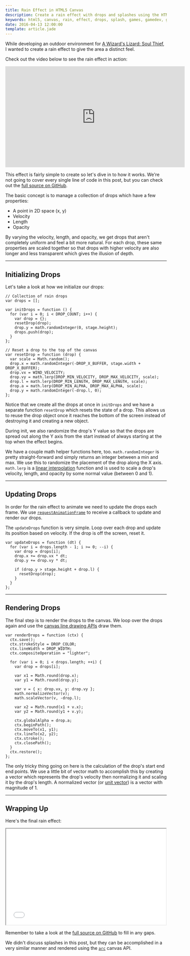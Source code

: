 ```yaml
---
title: Rain Effect in HTML5 Canvas
description: Create a rain effect with drops and splashes using the HTML5 canvas element and JavaScript.
keywords: html5, canvas, rain, effect, drops, splash, games, gamedev, game development, javascript
date: 2016-04-13 12:00:00
template: article.jade
---
```

While developing an outdoor environment for [A Wizard's Lizard: Soul Thief][1], I wanted to create a rain effect to give the area a distinct feel.

Check out the video below to see the rain effect in action:

<iframe width="560" height="315" src="https://www.youtube.com/embed/EhVvrf5ahew" frameborder="0" allowfullscreen></iframe>

This effect is fairly simple to create so let's dive in to how it works. We're not going to cover every single line of code in this post, but you can check out the [full source on GitHub][2].

The basic concept is to manage a collection of drops which have a few properties:

* A point in 2D space (x, y)
* Velocity
* Length
* Opacity

By varying the velocity, length, and opacity, we get drops that aren't completely uniform and feel a bit more natural. For each drop, these same properties are scaled together so that drops with higher velocity are also longer and less transparent which gives the illusion of depth.

- - -

## Initializing Drops

Let's take a look at how we initialize our drops:

```
// Collection of rain drops
var drops = [];

var initDrops = function () {
  for (var i = 0; i < DROP_COUNT; i++) {
    var drop = {};
    resetDrop(drop);
    drop.y = math.randomInteger(0, stage.height);
    drops.push(drop);
  }
};

// Reset a drop to the top of the canvas
var resetDrop = function (drop) {
  var scale = Math.random();
  drop.x = math.randomInteger(-DROP_X_BUFFER, stage.width + DROP_X_BUFFER);
  drop.vx = WIND_VELOCITY;
  drop.vy = math.lerp(DROP_MIN_VELOCITY, DROP_MAX_VELOCITY, scale);
  drop.l = math.lerp(DROP_MIN_LENGTH, DROP_MAX_LENGTH, scale);
  drop.a = math.lerp(DROP_MIN_ALPHA, DROP_MAX_ALPHA, scale);
  drop.y = math.randomInteger(-drop.l, 0);
};
```

Notice that we create all the drops at once in `initDrops` and we have a separate function `resetDrop` which resets the state of a drop. This allows us to reuse the drop object once it reaches the bottom of the screen instead of destroying it and creating a new object.

During init, we also randomize the drop's Y value so that the drops are spread out along the Y axis from the start instead of always starting at the top when the effect begins.

We have a couple math helper functions here, too. `math.randomInteger` is pretty straight-forward and simply returns an integer between a min and max. We use this to randomize the placement of the drop along the X axis. `math.lerp` is a [linear interpolation][3] function and is used to scale a drop's velocity, length, and opacity by some normal value (between 0 and 1).

- - -

## Updating Drops

In order for the rain effect to animate we need to update the drops each frame. We use [`requestAnimationFrame`][4] to receive a callback to update and render our drops.

The `updateDrops` function is very simple. Loop over each drop and update its position based on velocity. If the drop is off the screen, reset it.

```
var updateDrops = function (dt) {
  for (var i = drops.length - 1; i >= 0; --i) {
    var drop = drops[i];
    drop.x += drop.vx * dt;
    drop.y += drop.vy * dt;

    if (drop.y > stage.height + drop.l) {
      resetDrop(drop);
    }
  }
};
```

- - -

## Rendering Drops

The final step is to render the drops to the canvas. We loop over the drops again and use the [canvas line drawing APIs][5] draw them.

```
var renderDrops = function (ctx) {
  ctx.save();
  ctx.strokeStyle = DROP_COLOR;
  ctx.lineWidth = DROP_WIDTH;
  ctx.compositeOperation = "lighter";

  for (var i = 0; i < drops.length; ++i) {
    var drop = drops[i];

    var x1 = Math.round(drop.x);
    var y1 = Math.round(drop.y);

    var v = { x: drop.vx, y: drop.vy };
    math.normalizeVector(v);
    math.scaleVector(v, -drop.l);

    var x2 = Math.round(x1 + v.x);
    var y2 = Math.round(y1 + v.y);

    ctx.globalAlpha = drop.a;
    ctx.beginPath();
    ctx.moveTo(x1, y1);
    ctx.lineTo(x2, y2);
    ctx.stroke();
    ctx.closePath();
  }
  ctx.restore();
};
```

The only tricky thing going on here is the calculation of the drop's start end end points. We use a little bit of vector math to accomplish this by creating a vector which represents the drop's velocity then normalizing it and scaling it by the drop's length. A normalized vector (or [unit vector][6]) is a vector with magnitude of 1.

- - -

## Wrapping Up

Here's the final rain effect:

<iframe src="/sandbox/canvas-rain-demo/" width="500" height="300"></iframe>

Remember to take a look at the [full source on GitHub][2] to fill in any gaps.

We didn't discuss splashes in this post, but they can be accomplished in a very similar manner and rendered using the [`arc`][7] canvas API.

[1]: http://store.steampowered.com/app/373470
[2]: https://github.com/geoffb/canvas-rain-demo
[3]: https://en.wikipedia.org/wiki/Linear_interpolation
[4]: https://developer.mozilla.org/en-US/docs/Web/API/window/requestAnimationFrame
[5]: https://developer.mozilla.org/en-US/docs/Web/API/CanvasRenderingContext2D/lineTo
[6]: https://en.wikipedia.org/wiki/Unit_vector
[7]: https://developer.mozilla.org/en-US/docs/Web/API/CanvasRenderingContext2D/arc
